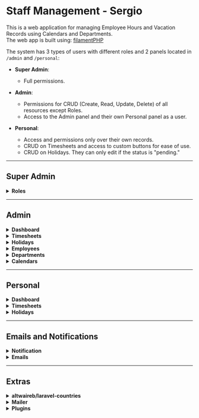 # Staff Management - Sergio

This is a web application for managing Employee Hours and Vacation Records using Calendars and Departments.  
The web app is built using: [filamentPHP](https://filamentphp.com)

The system has 3 types of users with different roles and 2 panels located in `/admin` and `/personal`:

- **Super Admin**:
    - Full permissions.

- **Admin**:
    - Permissions for CRUD (Create, Read, Update, Delete) of all resources except Roles.
    - Access to the Admin panel and their own Personal panel as a user.

- **Personal**:
    - Access and permissions only over their own records.
    - CRUD on Timesheets and access to custom buttons for ease of use.
    - CRUD on Holidays. They can only edit if the status is "pending."

---

## Super Admin

<details>
<summary><strong>Roles</strong></summary>

![roles](resources/img/super_admin/Roles.PNG)  
![roles](resources/img/super_admin/Roles%20Form.PNG)

Permissions are managed using the Shield Plugin (link at the end).

</details>

---

## Admin

<details>
<summary><strong>Dashboard</strong></summary>

The Dashboard provides various utility widgets for a quick overview of important admin-related tasks.  
The charts have functional filters to change search ranges between week/month/year...
![Dashboard](resources/img/admin/Dashboard.PNG)

</details>

<details>
<summary><strong>Timesheets</strong></summary>

![Timesheets](resources/img/admin/Timesheets.PNG)

Example of filtering in Timesheets.
![Timesheets Filter](resources/img/admin/Timesheets%20Filter.PNG)

</details>

<details>
<summary><strong>Holidays</strong></summary>

![Holidays](resources/img/admin/Holidays.PNG)

</details>

<details>
<summary><strong>Employees</strong></summary>

Admins cannot view Super Admin Users.
![Employees](resources/img/admin/Employees.PNG)  

The selectors for State and City automatically filter based on the selected Country and State.
![Employees Form](resources/img/admin/Employees%20Form.PNG)

</details>

<details>
<summary><strong>Departments</strong></summary>

The table shows a count of Users for each Department.
![Departments](resources/img/admin/Departments.PNG)

</details>

<details>
<summary><strong>Calendars</strong></summary>

Calendars have an "active" field. By default, all new entries for Timesheets/Holidays use the active Calendar.
![Calendars](resources/img/admin/Calendars.PNG)

</details>

---

## Personal

<details>
<summary><strong>Dashboard</strong></summary>

The Dashboard provides various utility widgets for a quick overview of the most important user-related tasks.
![Dashboard](resources/img/personal/Dashboard.PNG)

</details>

<details>
<summary><strong>Timesheets</strong></summary>

The top buttons change depending on the last entry, allowing users to start/stop work or take breaks.
![Timesheets](resources/img/personal/Timesheets.PNG)

</details>

<details>
<summary><strong>Holidays</strong></summary>

Holidays can only be edited/deleted if their status is still "pending."
![Holidays](resources/img/personal/Holidays.PNG)

User functionalities are presented in modals rather than separate pages.
![Holidays Modal](resources/img/personal/Holidays%20Modal.PNG)

</details>

---

## Emails and Notifications

<details>
<summary><strong>Notification</strong></summary>

Whenever a resource is created/edited/deleted, a temporary notification appears on the page to inform the user.  
For Holidays, creating/editing automatically sends email notifications.
![Notification](resources/img/email/Notification.PNG)

</details>

<details>
<summary><strong>Emails</strong></summary>

![New](resources/img/email/New.PNG)  
![Updated](resources/img/email/Updated.PNG)  
![Resolved](resources/img/email/Resolved.PNG)

</details>

---

## Extras

<details>
<summary><strong>altwaireb/laravel-countries</strong></summary>

To populate the database with Country/State/City, I used:  
[altwaireb/laravel-countries](https://packagist.org/packages/altwaireb/laravel-countries)

</details>

<details>
<summary><strong>Mailer</strong></summary>

For email testing, I used [Mailtrap](https://mailtrap.io)

</details>

<details>
<summary><strong>Plugins</strong></summary>

- For assigning permissions and roles: [Shield](https://filamentphp.com/plugins/bezhansalleh-shield)  
- For exporting to Excel: [Excel](https://filamentphp.com/plugins/pxlrbt-excel)

</details>
